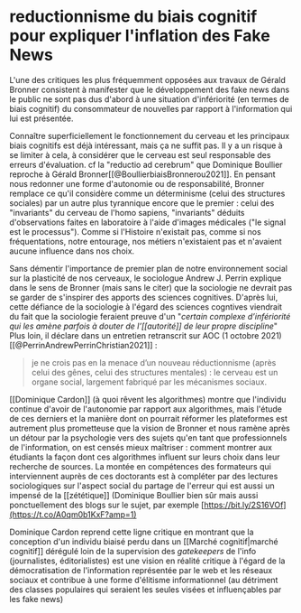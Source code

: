 

# reductionnisme du biais cognitif pour expliquer l'inflation des Fake News

L'une des critiques les plus fréquemment opposées aux travaux de Gérald Bronner consistent à manifester que le développement des fake news dans le public ne sont pas dus d'abord à une situation d'infériorité (en termes de biais cognitif) du consommateur de nouvelles par rapport à l'information qui lui est présentée. 

Connaître superficiellement le fonctionnement du cerveau et les principaux biais cognitifs est déjà intéressant, mais ça ne suffit pas. Il y a un risque à se limiter à cela, à considérer que le cerveau est seul responsable des erreurs d'évaluation. cf la "reductio ad cerebrum" que Dominique Boullier reproche à Gérald Bronner[[@BoullierbiaisBronnerou2021]]. En pensant nous redonner une forme d'autonomie ou de responsabilité, Bronner remplace ce qu'il considère comme un déterminisme (celui des structures sociales) par un autre plus tyrannique encore que le premier : celui des "invariants" du cerveau de l'homo sapiens, "invariants" déduits d'observations faites en laboratoire à l'aide d'images médicales ("le signal est le processus"). Comme si l'Histoire n'existait pas, comme si nos fréquentations, notre entourage, nos métiers n'existaient pas et n'avaient aucune influence dans nos choix.

Sans démentir l'importance de premier plan de notre environnement social sur la plasticité de nos cerveaux, le sociologue Andrew J. Perrin explique dans le sens de Bronner (mais sans le citer) que la sociologie ne devrait pas se garder de s'inspirer des apports des sciences cognitives. D'après lui, cette défiance de la sociologie à l'égard des sciences cogntives viendrait du fait que la sociologie feraient preuve d'un "*certain complexe d’infériorité  qui les amène parfois à douter de l’[[autorité]] de leur propre discipline*"
Plus loin, il déclare dans un entretien retranscrit sur AOC (1 octobre 2021)[[@PerrinAndrewPerrinChristian2021]] :

> je ne crois pas en la menace d’un nouveau réductionnisme (après celui des gênes, celui des structures mentales) : le cerveau est un organe social, largement fabriqué par les mécanismes sociaux.

[[Dominique Cardon]] (à quoi rêvent les algorithmes) montre que l'individu continue d'avoir de l'autonomie par rapport aux algorithmes, mais l'étude de ces derniers et la manière dont on pourrait réformer les plateformes est autrement plus prometteuse que la vision de Bronner et nous ramène après un détour par la psychologie vers des sujets qu'en tant que professionnels de l'information, on est censés mieux maîtriser : comment montrer aux étudiants la façon dont ces algorithmes influent sur leurs choix dans leur recherche de sources.
La montée en compétences des formateurs qui interviennent auprès de ces doctorants est à compléter par des lectures sociologiques sur l'aspect social du partage de l'erreur qui est aussi un impensé de la [[zététique]] (Dominique Boullier bien sûr mais aussi ponctuellement des blogs sur le sujet, par exemple [https://bit.ly/2S16VOf](https://t.co/A0qm0b1KxF?amp=1)

Dominique Cardon reprend cette ligne critique en montrant que la conception d'un individu biaisé perdu dans un [[Marché cognitif|marché cognitif]] dérégulé loin de la supervision des *gatekeepers* de l'info (journalistes, éditorialistes) est une vision en réalité critique à l'égard de la démocratisation de l'information représentée par le web et les réseaux sociaux et contribue à une forme d'élitisme informationnel (au détriment des classes populaires qui seraient les seules visées et influençables par les fake news)



